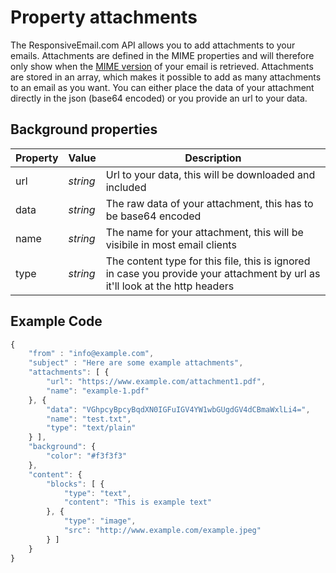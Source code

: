 # Property attachments

The ResponsiveEmail.com API allows you to add attachments to your emails. Attachments
are defined in the MIME properties and will therefore only show when the
[MIME version](../api/get-template-mime "API method to get MIME version")
of your email is retrieved. Attachments are stored in an array, which makes
it possible to add as many attachments to an email as you want. You can either place
the data of your attachment directly in the json (base64 encoded) or you provide an url
to your data.

## Background properties

| Property | Value | Description                                                                                                                 |
|:---------|-------|-----------------------------------------------------------------------------------------------------------------------------|
| url | _string_ | Url to your data, this will be downloaded and included                                                                        |
| data | _string_ | The raw data of your attachment, this has to be base64 encoded                                                               |
| name | _string_ | The name for your attachment, this will be visibile in most email clients                                                    |
| type | _string_ | The content type for this file, this is ignored in case you provide your attachment by url as it'll look at the http headers |

## Example Code

```javascript
{
    "from" : "info@example.com",
    "subject" : "Here are some example attachments",
    "attachments": [ {
        "url": "https://www.example.com/attachment1.pdf",
        "name": "example-1.pdf"
    }, {
        "data": "VGhpcyBpcyBqdXN0IGFuIGV4YW1wbGUgdGV4dCBmaWxlLi4=",
        "name": "test.txt",
        "type": "text/plain"
    } ],
    "background": {
        "color": "#f3f3f3"
    },
    "content": {
        "blocks": [ {
            "type": "text",
            "content": "This is example text"
        }, {
            "type": "image",
            "src": "http://www.example.com/example.jpeg"
        } ]
    }
}
```
